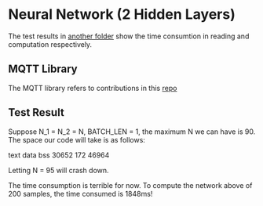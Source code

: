 # Neural Network (2 Hidden Layers)

The test results in [another folder](https://github.com/Orienfish/photon/tree/master/mqtt_server) show the time consumtion in reading and computation respectively.

## MQTT Library
The MQTT library refers to contributions in this [repo](https://github.com/hirotakaster/MQTT)

## Test Result
Suppose N_1 = N_2 = N, BATCH_LEN = 1, the maximum N we can have is 90. The space our code will take is as follows:

text    data    bss
30652   172     46964

Letting N = 95 will crash down.

The time consumption is terrible for now. To compute the network above of 200 samples, the time consumed is 1848ms!